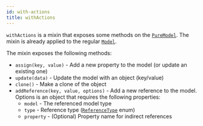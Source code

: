```yaml
---
id: with-actions
title: withActions
---
```


`withActions` is a mixin that exposes some methods on the [`PureModel`](../api-reference/pure-model). The mixin is already applied to the regular [`Model`](../api-reference/model).

The mixin exposes the following methods:

- `assign(key, value)` - Add a new property to the model (or update an existing one)
- `update(data)` - Update the model with an object (key/value)
- `clone()` - Make a clone of the object
- `addReference(key, value, options)` - Add a new reference to the model. Options is an object that requires the following properties:
  - `model` - The referenced model type
  - `type` - Reference type ([`ReferenceType`](../getting-started/references#dynamic-references) enum)
  - `property` - (Optional) Property name for indirect references
